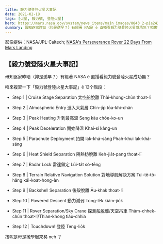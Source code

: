 ```yaml
---
title: 毅力號登陸火星大事記
date: 2021-02-18
tags: [火星, 毅力號, 登陸火星]
hero: https://mars.nasa.gov/system/news_items/main_images/8843_2-pia24285_1a-edl-annotated-web.jpg
summary: 毋知逐家昨暗（抑是透早？）有綴著 NASA ê 直播看毅力號登陸火星成功無？咱來複習一下「毅力號登陸火星大事記」ê 12个階段。
---
```


影像提供：NASA/JPL-Caltech; [NASA's Perseverance Rover 22 Days From Mars Landing][1]

## 【毅力號登陸火星大事記】

毋知逐家昨暗（抑是透早？）有綴著 NASA ê 直播看毅力號登陸火星成功無？

咱來複習一下「毅力號登陸火星大事記」ê 12个階段：

- Step 1 | Cruise Stage Separation 太空船脫離 Thài-khong-chûn thoat-lî

- Step 2 | Atmospheric Entry 進入大氣層 Chìn-ji̍p tōa-khì-chân

- Step 3 | Peak Heating 升到最高溫 Seng kàu chòe-ko-un

- Step 4 | Peak Deceleration 開始降溫 Khai-sí kàng-un

- Step 5 | Parachute Deployment 拍開 lak-khá-sáng Phah-khui lak-khá-sáng

- Step 6 | Heat Shield Separation 隔熱枋脫離 Keh-jia̍t-pang thoat-lî

- Step 7 | Radar Lock 雷達鎖定 Lûi-ta̍t só-tēng

- Step 8 | Terrain Relative Navigation Solution 對地導航解決方案 Tùi-tē-tō-hâng kái-koat-hong-àn

- Step 9 | Backshell Separation 後殼脫離 Āu-khak thoat-lî

- Step 10 | Powered Descent 動力減弱 Tōng-le̍k kiám-jio̍k

- Step 11 | Rover Separation/Sky Crane 探測船脫離/天空吊車 Thàm-chhek-chûn thoat-lî/Thian-khong tiàu-chhia

- Step 12 | Touchdown! 登陸 Teng-lio̍k

按呢是毋是攏學起來矣 neh ？

[1]: https://mars.nasa.gov/news/8843/nasas-perseverance-rover-22-days-from-mars-landing/?fbclid=IwAR2hRlJI9KFkwHhp-_6fV8TV92w_2eQn_9boHNU4PdZ2aPPvmgaQK0XuuUQ
